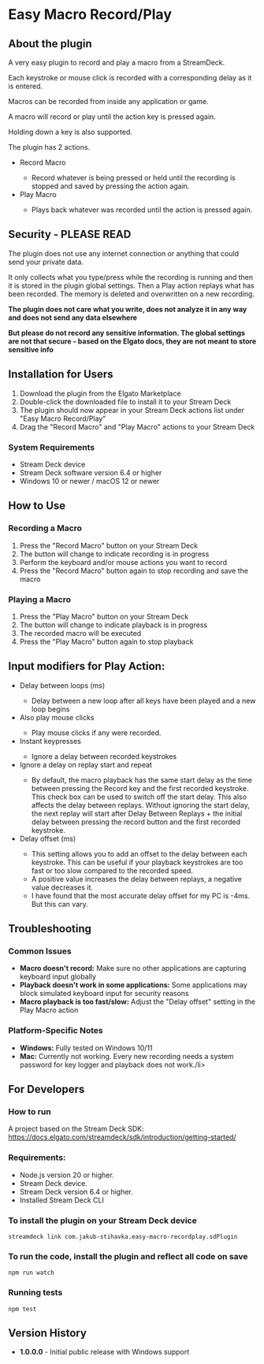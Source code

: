 <h1>Easy Macro Record/Play</h1>
<h2>About the plugin</h2>
<p>A very easy plugin to record and play a macro from a StreamDeck.</p>
<p>Each keystroke or mouse click is recorded with a corresponding delay as it is entered.</p>
<p>Macros can be recorded from inside any application or game.</p>
<p>A macro will record or play until the action key is pressed again.</p>
<p>Holding down a key is also supported.</p>
<p>The plugin has 2 actions.

<ul>
  <li>Record Macro</li>
  <ul><li>Record whatever is being pressed or held until the recording is stopped and saved by pressing the action again.</li></ul>
  <li>Play Macro</li>
  <ul><li>Plays back whatever was recorded until the action is pressed again.</li></ul>
</ul>

<h2>Security - PLEASE READ</h2>
<p>The plugin does not use any internet connection or anything that could send your private data.</p>
<p>It only collects what you type/press while the recording is running and then it is stored in the plugin global settings. Then a Play action replays what has been recorded. 
The memory is deleted and overwritten on a new recording.</p>
<p><b>The plugin does not care what you write, does not analyze it in any way and does not send any data elsewhere</b></p>

<p><b>But please do not record any sensitive information. The global settings are not that secure - based on the Elgato docs, they are not meant to store sensitive info</b></p>

<h2>Installation for Users</h2>
<ol>
  <li>Download the plugin from the Elgato Marketplace</li>
  <li>Double-click the downloaded file to install it to your Stream Deck</li>
  <li>The plugin should now appear in your Stream Deck actions list under "Easy Macro Record/Play"</li>
  <li>Drag the "Record Macro" and "Play Macro" actions to your Stream Deck</li>
</ol>

<h3>System Requirements</h3>
<ul>
  <li>Stream Deck device</li>
  <li>Stream Deck software version 6.4 or higher</li>
  <li>Windows 10 or newer / macOS 12 or newer</li>
</ul>

<h2>How to Use</h2>

<h3>Recording a Macro</h3>
<ol>
  <li>Press the "Record Macro" button on your Stream Deck</li>
  <li>The button will change to indicate recording is in progress</li>
  <li>Perform the keyboard and/or mouse actions you want to record</li>
  <li>Press the "Record Macro" button again to stop recording and save the macro</li>
</ol>

<h3>Playing a Macro</h3>
<ol>
  <li>Press the "Play Macro" button on your Stream Deck</li>
  <li>The button will change to indicate playback is in progress</li>
  <li>The recorded macro will be executed</li>
  <li>Press the "Play Macro" button again to stop playback</li>
</ol>

<h2>Input modifiers for Play Action:</h2>
<ul>
  <li>Delay between loops (ms)</li>
  <ul><li>Delay between a new loop after all keys have been played and a new loop begins</li></ul>
  <li>Also play mouse clicks</li>
  <ul><li>Play mouse clicks if any were recorded.</li></ul>
  <li>Instant keypresses</li>
  <ul><li>Ignore a delay between recorded keystrokes</li></ul>
  <li>Ignore a delay on replay start and repeat</li>
  <ul><li>By default, the macro playback has the same start delay as the time between pressing the Record key and the first recorded keystroke. This check box can be used to switch off the start delay. This also affects the delay between replays. Without ignoring the start delay, the next replay will start after Delay Between Replays + the initial delay between pressing the record button and the first recorded keystroke.</li></ul>
  <li>Delay offset (ms)</li>
  <ul><li>This setting allows you to add an offset to the delay between each keystroke. This can be useful if your playback keystrokes are too fast or too slow compared to the recorded speed.</li>
  <li>A positive value increases the delay between replays, a negative value decreases it.</li>
  <li>I have found that the most accurate delay offset for my PC is -4ms. But this can vary.</li></ul>
</ul>

<h2>Troubleshooting</h2>

<h3>Common Issues</h3>
<ul>
  <li><strong>Macro doesn't record:</strong> Make sure no other applications are capturing keyboard input globally</li>
  <li><strong>Playback doesn't work in some applications:</strong> Some applications may block simulated keyboard input for security reasons</li>
  <li><strong>Macro playback is too fast/slow:</strong> Adjust the "Delay offset" setting in the Play Macro action</li>
</ul>

<h3>Platform-Specific Notes</h3>
<ul>
  <li><strong>Windows:</strong> Fully tested on Windows 10/11</li>
  <li><strong>Mac:</strong> Currently not working. Every new recording needs a system password for key logger and playback does not work./li>
</ul>

<h2>For Developers</h2>

<h3>How to run</h3>
A project based on the Stream Deck SDK: <a href="https://docs.elgato.com/streamdeck/sdk/introduction/getting-started/">https://docs.elgato.com/streamdeck/sdk/introduction/getting-started/</a>
<h3>Requirements:</h3>
<ul>
  <li>Node.js version 20 or higher.</li>
  <li>Stream Deck device.</li>
  <li>Stream Deck version 6.4 or higher.</li>
  <li>Installed Stream Deck CLI</li>
</ul>

<h3>To install the plugin on your Stream Deck device</h3>
<code>streamdeck link com.jakub-stihavka.easy-macro-recordplay.sdPlugin</code>

<h3>To run the code, install the plugin and reflect all code on save</h3>
<code>npm run watch</code>

<h3>Running tests</h3>
<code>npm test</code>

<h2>Version History</h2>
<ul>
  <li><strong>1.0.0.0</strong> - Initial public release with Windows support</li>
</ul>
